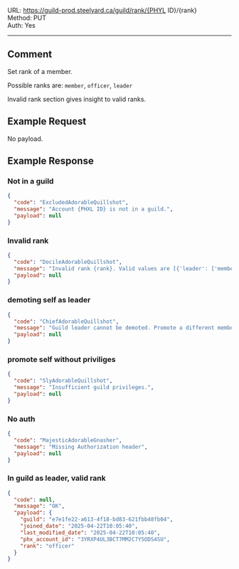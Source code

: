 URL: https://guild-prod.steelyard.ca/guild/rank/{PHYL ID}/{rank} \
Method: PUT \
Auth: Yes

---

## Comment
Set rank of a member.

Possible ranks are: `member`, `officer`, `leader`

Invalid rank section gives insight to valid ranks.

## Example Request
No payload.

## Example Response
### Not in a guild
```json
{
  "code": "ExcludedAdorableQuillshot",
  "message": "Account {PHXL ID} is not in a guild.",
  "payload": null
}
```

### Invalid rank
```json
{
  "code": "DocileAdorableQuillshot",
  "message": "Invalid rank {rank}. Valid values are [{'leader': ['members.view', 'members.update', 'members.delete', 'invites.view', 'invites.create', 'invites.delete', 'guild.delete'], 'officer': ['members.view', 'invites.view', 'invites.create', 'invites.delete', 'members.delete'], 'member': ['members.view']}].",
  "payload": null
}
```

### demoting self as leader
```json
{
  "code": "ChiefAdorableQuillshot",
  "message": "Guild leader cannot be demoted. Promote a different member to leader instead.",
  "payload": null
}
```

### promote self without priviliges
```json
{
  "code": "SlyAdorableQuillshot",
  "message": "Insufficient guild privileges.",
  "payload": null
}
```

### No auth
```json
{
  "code": "MajesticAdorableGnasher",
  "message": "Missing Authorization header",
  "payload": null
}
```

### In guild as leader, valid rank
```json
{
  "code": null,
  "message": "OK",
  "payload": {
    "guild": "e7e1fe22-a613-4f18-bd83-621fbb48fb04",
    "joined_date": "2025-04-22T10:05:40",
    "last_modified_date": "2025-04-22T10:05:40",
    "phx_account_id": "3YRXP4UL3BCT7MM2C7Y5ODS4SU",
    "rank": "officer"
  }
}
```